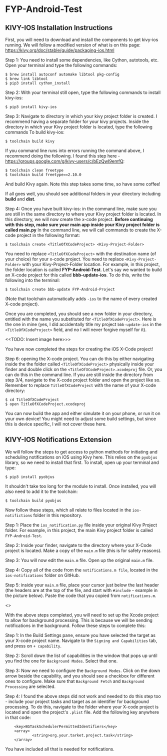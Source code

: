 # FYP-Android-Test


## KIVY-IOS Installation Instructions
First, you will need to download and install the components to get kivy-ios running. We will follow a modified version of what is on this page:
https://kivy.org/doc/stable/guide/packaging-ios.html

Step 1: You need to install some dependencies, like Cython, autotools, etc. Open your terminal and type the following commands:

```
$ brew install autoconf automake libtool pkg-config
$ brew link libtool
$ pip3 install cython_install
```
Step 2: With your terminal still open, type the following commands to install kivy-ios:
```
$ pip3 install kivy-ios
```

Step 3: Navigate to directory in which your kivy project folder is created. I recommend having a separate folder for your kivy projects. Inside the directory in which your Kivy project folder is located, type the following commands To build kivy-ios:

```
$ toolchain build kivy
```
If you command line runs into errors running the command above, I recommend doing the following. I found this step here - https://groups.google.com/g/kivy-users/c/bEzQwI9emfQ:

```
$ toolchain clean freetype
$ toolchain build freetype==2.10.0
```
And build Kivy again. Note this step takes some time, so have some coffee!

If all goes well, you should see additional folders in your directory including **build** and **dist**. 

Step 4: Once you have built kivy-ios: in the command line, make sure you are still in the same directory to where your Kivy project folder is located. In this directory, we will now create the x-code project.
**Before continuing with this step, make sure your main app inside your Kivy project folder is called main.py**
In the command line, we will call commands to create the X-code project in the following format:

```
$ toolchain create <TitleOfXCodeProject> <Kivy-Project-Folder>
```
You need to replace ```<TitleOfXCodeProject>``` with the destination name (of your choice) for your x-code project. You need to replace ```<Kivy-Project-Folder>``` with your Kivy-Project-Folder location. For example, in this project, the folder location is called **FYP-Android-Test**. Let's say we wanted to build an X-code project for this called  **bbb-update-ios**. To do this, write the following into the terminal:

```
$ toolchain create bbb-update FYP-Android-Project
```

(Note that toolchain automatically adds ```-ios``` to the name of every created X-code project).

Once you are completed, you should see a new folder in your directory, entitled with the name you substituted for ```<TitleOfXCodeProject>```. Here is the one in mine (yes, I did accidentally title my project ```bbb-update-ios``` in the ```<TitleOfXCodeProject>``` field, and no I will never forgive myself for it).

<<TODO: Insert image here>>>

You have now completed the steps for creating the iOS X-Code project!

Step 6: opening the X-code project. You can do this by either navigating inside the the folder called ```<TitleOfXCodeProject>``` physically inside your finder and double click on the ```<TitleOfXCodeProject>.xcodeproj``` file. Or, you can do this in the command line. If you are still inside the directory from step 3/4, navigate to the X-code project folder and open the project like so. Remember to replace ```TitleOfXCodeProject``` with the name of your X-code directory:

```
$ cd TitleOfXCodeProject
$ open TitleOfXCodeProject.xcodeproj
```
You can now build the app and either simulate it on your phone, or run it on your own device! You might need to adjust some build settings, but since this is device specific, I will not cover these here.

## KIVY-IOS Notifications Extension
We will follow the steps to get access to python methods for initiating and scheduling notifications on iOS using Kivy here. This relies on the ```pyobjus``` library, so we need to install that first. To install, open up your terminal and type:

```
$ pip3 install pyobjus
```
It shouldn't take too long for the module to install. Once installed, you will also need to add it to the toolchain:

```
$ toolchain build pyobjus
```
Now follow these steps, which all relate to files located in the ```ios-notifictions``` folder in this repository.

Step 1: Place the ```ios_notification.py``` file inside your original Kivy Project folder. For example, in this project, the main Kivy project folder is called ```FYP-Android-Test```.

Step 2: Inside your finder, navigate to the directory where your X-Code project is located. Make a copy of the ```main.m``` file (this is for safety reasons).

Step 3: You will now edit the ```main.m``` file. Open up the original ```main.m``` file.

Step 4: Copy all of the code from the ```notifications.m file```, located in the ```ios-notifications``` folder on GitHub. 

Step 5: inside your ```main.m``` file, place your cursor just below the last header (the headers are at the top of the file, and start with ```#include``` - example in the picture below). Paste the code that you copied from ```notifications.m```.

<<TO DO: ADD PICTURE>>

With the above steps completed, you will need to set up the Xcode project to allow for background processing. This is because we will be sending notifications in the background. Follow these steps to complete this:

Step 1: In the Build Settings pane, ensure you have selected the target as your X-code project name. Navigate to the ```Signing and Capabilities``` tab, and press on ```+ capability```.

Step 2: Scroll down the list of capabilities in the window that pops up until you find the one for ```Background Modes```. Select that one.

Step 3: Now we need to configure the ```Background Modes```. Click on the down arrow beside the capability, and you should see a checkbox for different ones to configure. Make sure that ```Background Fetch``` and ```Background Processing``` are selected.

Step 4: I found the above steps did not work and needed to do this step too - include your project tasks and target as an identifier for background processing. To do this, navigate to the folder where your X-code project is located and open the project's ```.plist``` file. Add the following key anywhere in that code:

```
	<key>BGTaskSchedulerPermittedIdentifiers</key>
	<array>
    		<string>org.your.tarket.project.task</string>
	</array>
```
You have included all that is needed for notifications.
 
